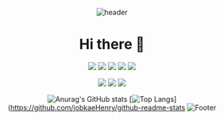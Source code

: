 <div align="center">

![header](https://capsule-render.vercel.app/api?type=waving&color=black&height=150&section=header&text=&fontSize=50)

# Hi there 👋
<img src="https://img.shields.io/badge/HTML5-E34F26?style=flat-square&logo=HTML5&logoColor=white"/> <img src="https://img.shields.io/badge/CSS3-1572B6?style=flat-square&logo=CSS3&logoColor=white"/> <img src="https://img.shields.io/badge/styled_components/Emotion-DB7093?style=flat-square&logo=styled-components&logoColor=white"/> <img src="https://img.shields.io/badge/Javascript-F7DF1E?style=flat-square&logo=Javascript&logoColor=white"/> <img src="https://img.shields.io/badge/Typescript-3178C6?style=flat-square&logo=Typescript&logoColor=white"/> 

<img src="https://img.shields.io/badge/React-61DAFB?style=flat-square&logo=React&logoColor=white"/> <img src="https://img.shields.io/badge/Redux-764ABC?style=flat-square&logo=Redux&logoColor=white"/> <img src="https://img.shields.io/badge/Next.js-000000?style=flat-square&logo=Next.js&logoColor=white"/>


![Anurag's GitHub stats](https://github-readme-stats.vercel.app/api?username=jobkaeHenry&show_icons=true&theme=radical)
[![Top Langs](https://github-readme-stats.vercel.app/api/top-langs/?username=jobkaeHenry)](https://github.com/jobkaeHenry/github-readme-stats
![Footer](https://capsule-render.vercel.app/api?type=waving&color=black&height=150&section=footer)

</div>
